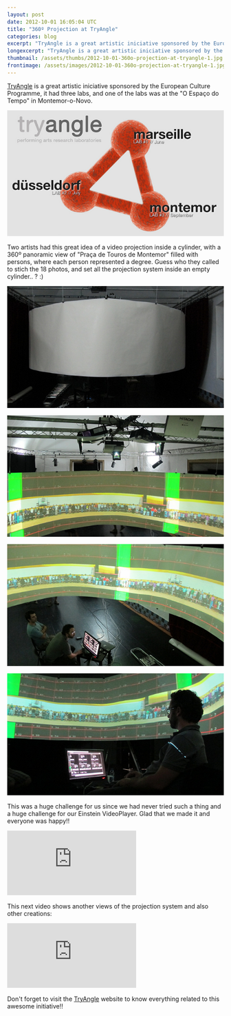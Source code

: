 ```yaml
---
layout: post
date: 2012-10-01 16:05:04 UTC
title: "360º Projection at TryAngle"
categories: blog
excerpt: "TryAngle is a great artistic iniciative sponsored by the European Culture Programme, it had three labs, and one of the labs was at the \"O Espaço do Tempo\" in Montemor-o-Novo."
longexcerpt: "TryAngle is a great artistic iniciative sponsored by the European Culture Programme, it had three labs, and one of the labs was at the \"O Espaço do Tempo\" in Montemor-o-Novo. Two artists had this great idea of a video projection inside a cylinder, with a 360º panoramic view of \"Praça de Touros de Montemor\" filled with persons, where each person represented a degree. Guess who they called to stich the 18 photos, and set all the projection system inside an empty cylinder.. ? :)"
thumbnail: /assets/thumbs/2012-10-01-360o-projection-at-tryangle-1.jpg
frontimage: /assets/images/2012-10-01-360o-projection-at-tryangle-1.jpg
---
```


<a href="http://tryangle.eu/">TryAngle</a> is a great artistic iniciative sponsored by the European Culture Programme, it had three labs, and one of the labs was at the "O Espaço do Tempo" in Montemor-o-Novo.

<img class="postimage" src="/assets/images/2012-10-01-360o-projection-at-tryangle-1.jpg"/>

Two artists had this great idea of a video projection inside a cylinder, with a 360º panoramic view of "Praça de Touros de Montemor" filled with persons, where each person represented a degree. Guess who they called to stich the 18 photos, and set all the projection system inside an empty cylinder.. ? :)

<a title="360º projection @ TryAngle by guibot, on Flickr" href="http://www.flickr.com/photos/guibot/8043625177/"><img class="postimage" alt="360º projection @ TryAngle" src="/assets/images/2012-10-01-360o-projection-at-tryangle-2.jpg"/></a>

<a title="360º projection @ TryAngle by guibot, on Flickr" href="http://www.flickr.com/photos/guibot/8043625677/"><img class="postimage" alt="360º projection @ TryAngle" src="/assets/images/2012-10-01-360o-projection-at-tryangle-3.jpg"/></a>

<a title="360º projection @ TryAngle by guibot, on Flickr" href="http://www.flickr.com/photos/guibot/8043634224/"><img class="postimage" alt="360º projection @ TryAngle" src="/assets/images/2012-10-01-360o-projection-at-tryangle-4.jpg"/></a>

<a href="http://www.flickr.com/photos/guibot/8043635488/" title="360º projection @ TryAngle by guibot, on Flickr"><img class="postimage" alt="360º projection @ TryAngle" src="/assets/images/2012-10-01-360o-projection-at-tryangle-5.jpg"/></a>

This was a huge challenge for us since we had never tried such a thing and a huge challenge for our Einstein VideoPlayer. Glad that we made it and everyone was happy!!

<div class="video-container"><iframe src="http://www.youtube.com/embed/ycPE7KixTzI" frameborder="0" allowfullscreen></iframe></div>

This next video shows another views of the projection system and also other creations:

<div class="video-container"><iframe src="http://www.youtube.com/embed/7uHrnEwZXKo" frameborder="0" allowfullscreen></iframe></div>

Don't forget to visit the <a href="http://tryangle.eu">TryAngle</a> website to know everything related to this awesome initiative!! 
